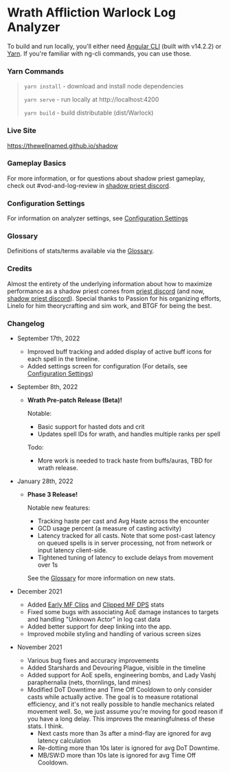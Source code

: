 # Wrath Affliction Warlock Log Analyzer

To build and run locally, you'll either need [Angular CLI](https://github.com/angular/angular-cli) (built with v14.2.2)
or [Yarn](https://yarnpkg.com/). If you're familiar with ng-cli commands, you can use those.

### Yarn Commands

> `yarn install` - download and install node dependencies
> 
> `yarn serve`   - run locally at http://localhost:4200
> 
> `yarn build`   - build distributable (dist/Warlock)

### Live Site

https://thewellnamed.github.io/shadow

### Gameplay Basics

For more information, or for questions about shadow priest gameplay, check out #vod-and-log-review in [shadow priest discord](https://discord.gg/classicshadow).

### Configuration Settings

For information on analyzer settings, see [Configuration Settings](SETTINGS.md)

### Glossary

Definitions of stats/terms available via the [Glossary](GLOSSARY.md).

### Credits

Almost the entirety of the underlying information about how to maximize performance as a shadow priest comes from
[priest discord](https://discord.gg/priestclassic) (and now, [shadow priest discord](https://discord.gg/classicshadow)).
Special thanks to Passion for his organizing efforts, Linelo for him theorycrafting and sim work, and BTGF for being the best.


### Changelog
- September 17th, 2022
  - Improved buff tracking and added display of active buff icons for each spell in the timeline.
  - Added settings screen for configuration (For details, see [Configuration Settings](SETTINGS.md))


- September 8th, 2022
  - **Wrath Pre-patch Release (Beta)!**
  
    Notable:
    - Basic support for hasted dots and crit
    - Updates spell IDs for wrath, and handles multiple ranks per spell

    Todo:
    - More work is needed to track haste from buffs/auras, TBD for wrath release.


- January 28th, 2022
  - **Phase 3 Release!**
  
    Notable new features:
    - Tracking haste per cast and Avg Haste across the encounter
    - GCD usage percent (a measure of casting activity)
    - Latency tracked for all casts. Note that some post-cast latency on queued spells is in server processing, not
      from network or input latency client-side.
    - Tightened tuning of latency to exclude delays from movement over 1s

    See the [Glossary](GLOSSARY.md) for more information on new stats.


- December 2021
  - Added [Early MF Clips](GLOSSARY.md#early-mf-clips) and [Clipped MF DPS](GLOSSARY.md#clipped-mf-dps) stats
  - Fixed some bugs with associating AoE damage instances to targets and handling "Unknown Actor" in log cast data
  - Added better support for deep linking into the app.
  - Improved mobile styling and handling of various screen sizes
  

- November 2021 
  - Various bug fixes and accuracy improvements
  - Added Starshards and Devouring Plague, visible in the timeline
  - Added support for AoE spells, engineering bombs, and Lady Vashj paraphernalia (nets, thornlings, land mines)
  - Modified DoT Downtime and Time Off Cooldown to only consider casts while actually active. 
    The goal is to measure rotational efficiency, and it's not really possible to handle mechanics related movement well.
    So, we just assume you're moving for good reason if you have a long delay. This improves the meaningfulness of these stats. I think.
    - Next casts more than 3s after a mind-flay are ignored for avg latency calculation
    - Re-dotting more than 10s later is ignored for avg DoT Downtime.
    - MB/SW:D more than 10s late is ignored for avg Time Off Cooldown.
